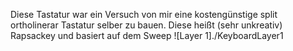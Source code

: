 Diese Tastatur war ein Versuch von mir eine kostengünstige split ortholinerar Tastatur selber zu bauen.
Diese heißt (sehr unkreativ) Rapsackey und basiert auf dem Sweep
![Layer 1]./KeyboardLayer1

